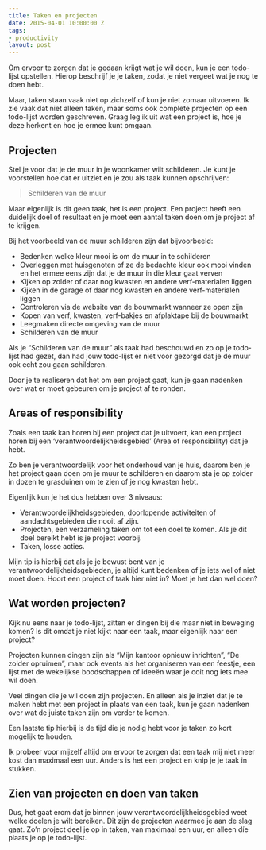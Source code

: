 ```yaml
---
title: Taken en projecten
date: 2015-04-01 10:00:00 Z
tags:
- productivity
layout: post
---
```


Om ervoor te zorgen dat je gedaan krijgt wat je wil doen, kun je een todo-lijst opstellen. Hierop beschrijf je je taken, zodat je niet vergeet wat je nog te doen hebt.

Maar, taken staan vaak niet op zichzelf of kun je niet zomaar uitvoeren. Ik zie vaak dat niet alleen taken, maar soms ook complete projecten op een todo-lijst worden geschreven. Graag leg ik uit wat een project is, hoe je deze herkent en hoe je ermee kunt omgaan.

## Projecten
Stel je voor dat je de muur in je woonkamer wilt schilderen. Je kunt je voorstellen hoe dat er uitziet en je zou als taak kunnen opschrijven:

> Schilderen van de muur

Maar eigenlijk is dit geen taak, het is een project. Een project heeft een duidelijk doel of resultaat en je moet een aantal taken doen om je project af te krijgen.

Bij het voorbeeld van de muur schilderen zijn dat bijvoorbeeld:

- Bedenken welke kleur mooi is om de muur in te schilderen
- Overleggen met huisgenoten of ze de bedachte kleur ook mooi vinden en het ermee eens zijn dat je de muur in die kleur gaat verven
- Kijken op zolder of daar nog kwasten en andere verf-materialen liggen
- Kijken in de garage of daar nog kwasten en andere verf-materialen liggen
- Controleren via de website van de bouwmarkt wanneer ze open zijn
- Kopen van verf, kwasten, verf-bakjes en afplaktape bij de bouwmarkt
- Leegmaken directe omgeving van de muur
- Schilderen van de muur

Als je “Schilderen van de muur” als taak had beschouwd en zo op je todo-lijst had gezet, dan had jouw todo-lijst er niet voor gezorgd dat je de muur ook echt zou gaan schilderen.

Door je te realiseren dat het om een project gaat, kun je gaan nadenken over wat er moet gebeuren om je project af te ronden.

## Areas of responsibility
Zoals een taak kan horen bij een project dat je uitvoert, kan een project horen bij een ‘verantwoordelijkheidsgebied’ (Area of responsibility) dat je hebt.

Zo ben je verantwoordelijk voor het onderhoud van je huis, daarom ben je het project gaan doen om je muur te schilderen en daarom sta je op zolder in dozen te grasduinen om te zien of je nog kwasten hebt.

Eigenlijk kun je het dus hebben over 3 niveaus:

- Verantwoordelijkheidsgebieden, doorlopende activiteiten of aandachtsgebieden die nooit af zijn.
- Projecten, een verzameling taken om tot een doel te komen. Als je dit doel bereikt hebt is je project voorbij.
- Taken, losse acties.

Mijn tip is hierbij dat als je je bewust bent van je verantwoordelijkheidsgebieden, je altijd kunt bedenken of je iets wel of niet moet doen. Hoort een project of taak hier niet in? Moet je het dan wel doen?

## Wat worden projecten?
Kijk nu eens naar je todo-lijst, zitten er dingen bij die maar niet in beweging komen? Is dit omdat je niet kijkt naar een taak, maar eigenlijk naar een project?

Projecten kunnen dingen zijn als “Mijn kantoor opnieuw inrichten”, “De zolder opruimen”, maar ook events als het organiseren van een feestje, een lijst met de wekelijkse boodschappen of ideeën waar je ooit nog iets mee wil doen.

Veel dingen die je wil doen zijn projecten. En alleen als je inziet dat je te maken hebt met een project in plaats van een taak, kun je gaan nadenken over wat de juiste taken zijn om verder te komen.

Een laatste tip hierbij is de tijd die je nodig hebt voor je taken zo kort mogelijk te houden.

Ik probeer voor mijzelf altijd om ervoor te zorgen dat een taak mij niet meer kost dan maximaal een uur. Anders is het een project en knip je je taak in stukken.

## Zien van projecten en doen van taken
Dus, het gaat erom dat je binnen jouw verantwoordelijkheidsgebied weet welke doelen je wilt bereiken. Dit zijn de projecten waarmee je aan de slag gaat. Zo’n project deel je op in taken, van maximaal een uur, en alleen díe plaats je op je todo-lijst.